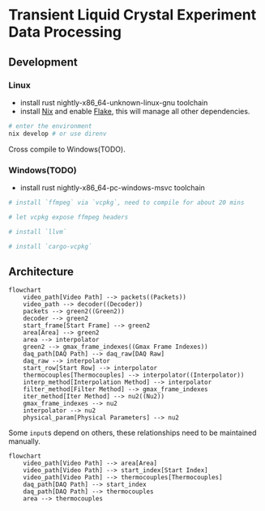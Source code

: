 # Transient Liquid Crystal Experiment Data Processing

## Development
### Linux
- install rust nightly-x86_64-unknown-linux-gnu toolchain
- install [Nix](https://nixos.org/) and enable [Flake](https://nixos.wiki/wiki/Flakes), this will manage all other dependencies.
```sh
# enter the environment
nix develop # or use direnv
```
Cross compile to Windows(TODO).

### Windows(TODO)
- install rust nightly-x86_64-pc-windows-msvc toolchain
```sh
# install `ffmpeg` via `vcpkg`, need to compile for about 20 mins

# let vcpkg expose ffmpeg headers

# install `llvm`

# install `cargo-vcpkg`
```

## Architecture
```mermaid
flowchart
    video_path[Video Path] --> packets((Packets))
    video_path --> decoder((Decoder))
    packets --> green2((Green2))
    decoder --> green2
    start_frame[Start Frame] --> green2
    area[Area] --> green2
    area --> interpolator
    green2 --> gmax_frame_indexes((Gmax Frame Indexes))
    daq_path[DAQ Path] --> daq_raw[DAQ Raw]
    daq_raw --> interpolator
    start_row[Start Row] --> interpolator
    thermocouples[Thermocouples] --> interpolator((Interpolator))
    interp_method[Interpolation Method] --> interpolator
    filter_method[Filter Method] --> gmax_frame_indexes
    iter_method[Iter Method] --> nu2((Nu2))
    gmax_frame_indexes --> nu2
    interpolator --> nu2
    physical_param[Physical Parameters] --> nu2
```

Some `input`s depend on others, these relationships need to be maintained manually.
```mermaid
flowchart
    video_path[Video Path] --> area[Area]
    video_path[Video Path] --> start_index[Start Index]
    video_path[Video Path] --> thermocouples[Thermocouples]
    daq_path[DAQ Path] --> start_index
    daq_path[DAQ Path] --> thermocouples
    area --> thermocouples
```

